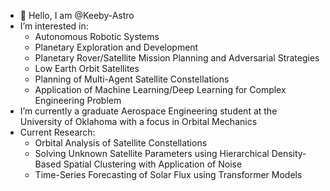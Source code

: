 - 👋 Hello, I am @Keeby-Astro
- I’m interested in:
    - Autonomous Robotic Systems
    - Planetary Exploration and Development
    - Planetary Rover/Satellite Mission Planning and Adversarial Strategies
    - Low Earth Orbit Satellites
    - Planning of Multi-Agent Satellite Constellations
    - Application of Machine Learning/Deep Learning for Complex Engineering Problem
- I’m currently a graduate Aerospace Engineering student at the University of Oklahoma with a focus in Orbital Mechanics
- Current Research:
    - Orbital Analysis of Satellite Constellations
    - Solving Unknown Satellite Parameters using Hierarchical Density-Based
      Spatial Clustering with Application of Noise
    - Time-Series Forecasting of Solar Flux using Transformer Models

<!---
Keeby-Astro/Keeby-Astro is a ✨ special ✨ repository because its `README.md` (this file) appears on your GitHub profile.
You can click the Preview link to take a look at your changes.
--->

